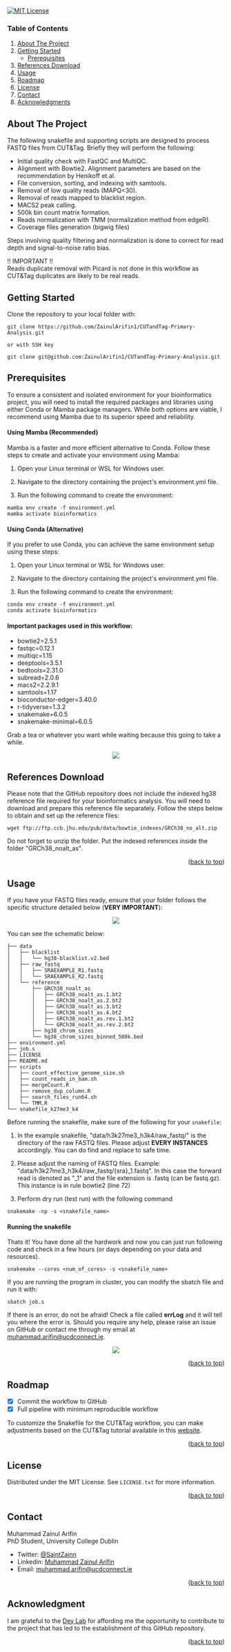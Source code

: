 [![MIT License][license-shield]][license-url]


<!-- TABLE OF CONTENTS -->

<h3>Table of Contents</h3>
  <ol>
    <li>
      <a href="#about-the-project">About The Project</a>
    </li>
    <li>
      <a href="#getting-started">Getting Started</a>
      <ul>
        <li><a href="#prerequisites">Prerequisites</a></li>
      </ul>
    </li>
    <li><a href="#references-download">References Download</li>
    <li><a href="#usage">Usage</a></li>
    <li><a href="#roadmap">Roadmap</a></li>
    <li><a href="#license">License</a></li>
    <li><a href="#contact">Contact</a></li>
    <li><a href="#acknowledgments">Acknowledgments</a></li>
  </ol>




<!-- ABOUT THE PROJECT -->
## About The Project

The following snakefile and supporting scripts are designed to process FASTQ files from CUT&Tag. Briefly they will perform the following:

* Initial quality check with FastQC and MultiQC.
* Alignment with Bowtie2. Alignment parameters are based on the recommendation by Henikoff et.al.
* File conversion, sorting, and indexing with samtools.
* Removal of low quality reads (MAPQ<30).
* Removal of reads mapped to blacklist region.
* MACS2 peak calling.
* 500k bin count matrix formation.
* Reads normalization with TMM (normalization method from edgeR).
* Coverage files generation (bigwig files)

Steps involving quality filtering and normalization is done to correct for read depth and signal-to-noise ratio bias.

!! IMPORTANT !!  
Reads duplicate removal with Picard is not done in this workflow as CUT&Tag duplicates are likely to be real reads.

<!-- GETTING STARTED -->
## Getting Started

Clone the repository to your local folder with:

```
git clone https://github.com/ZainulArifin1/CUTandTag-Primary-Analysis.git

or with SSH key

git clone git@github.com:ZainulArifin1/CUTandTag-Primary-Analysis.git
```

## Prerequisites

To ensure a consistent and isolated environment for your bioinformatics project, you will need to install the required packages and libraries using either Conda or Mamba package managers. While both options are viable, I recommend using Mamba due to its superior speed and reliability.

#### Using Mamba (Recommended)

Mamba is a faster and more efficient alternative to Conda. Follow these steps to create and activate your environment using Mamba:

1. Open your Linux terminal or WSL for Windows user.

2. Navigate to the directory containing the project's environment.yml file.

3. Run the following command to create the environment:

```
mamba env create -f environment.yml
mamba activate bioinformatics
```

#### Using Conda (Alternative)

If you prefer to use Conda, you can achieve the same environment setup using these steps:

1. Open your Linux terminal or WSL for Windows user.

2. Navigate to the directory containing the project's environment.yml file.

3. Run the following command to create the environment:

```
conda env create -f environment.yml
conda activate bioinformatics
```

#### Important packages used in this workflow:

* bowtie2=2.5.1
* fastqc=0.12.1
* multiqc=1.15
* deeptools=3.5.1
* bedtools=2.31.0
* subread=2.0.6
* macs2=2.2.9.1
* samtools=1.17
* bioconductor-edger=3.40.0
* r-tidyverse=1.3.2
* snakemake=6.0.5
* snakemake-minimal=6.0.5

Grab a tea or whatever you want while waiting because this going to take a while.

<p align="center">
<img src="https://github.com/ZainulArifin1/CUTandTag-Primary-Analysis/blob/master/img/kermit-the-frog-sip.gif">
</p>

<!-- DOWNLOAD REFERENCE -->
## References Download

Please note that the GitHub repository does not include the indexed hg38 reference file required for your bioinformatics analysis. You will need to download and prepare this reference file separately. Follow the steps below to obtain and set up the reference files:

```
wget ftp://ftp.ccb.jhu.edu/pub/data/bowtie_indexes/GRCh38_no_alt.zip
```

Do not forget to unzip the folder. Put the indexed references inside the folder "GRCh38_noalt_as".

<p align="right">(<a href="#readme-top">back to top</a>)</p>

<!-- USAGE EXAMPLES -->
## Usage

If you have your FASTQ files ready, ensure that your folder follows the specific structure detailed below (**VERY IMPORTANT**):

<p align="center">
<img src="https://github.com/ZainulArifin1/CUTandTag-Primary-Analysis/blob/master/img/Folder_Order.PNG">
</p>

You can see the schematic below:

```
├── data
│   ├── blacklist
│   │   └── hg38-blacklist.v2.bed
│   ├── raw_fastq
│   │   ├── SRAEXAMPLE_R1.fastq
│   │   └── SRAEXAMPLE_R2.fastq
│   └── reference
│       ├── GRCh38_noalt_as
│       │   ├── GRCh38_noalt_as.1.bt2
│       │   ├── GRCh38_noalt_as.2.bt2
│       │   ├── GRCh38_noalt_as.3.bt2
│       │   ├── GRCh38_noalt_as.4.bt2
│       │   ├── GRCh38_noalt_as.rev.1.bt2
│       │   └── GRCh38_noalt_as.rev.2.bt2
│       ├── hg38_chrom_sizes
│       └── hg38_chrom_sizes_binned_500k.bed
├── environment.yml
├── job.s
├── LICENSE
├── README.md
├── scripts
│   ├── count_effective_genome_size.sh
│   ├── count_reads_in_bam.sh
│   ├── mergeCount.R
│   ├── remove_dup_column.R
│   ├── search_files_run64.sh
│   └── TMM.R
└── snakefile_k27me3_k4
```

Before running the snakefile, make sure of the following for your ```snakefile```:

1. In the example snakefile, "data/h3k27me3_h3k4/raw_fastq/" is the directory of the raw FASTQ files. Please adjust **EVERY INSTANCES** accordingly. You can do find and replace to safe time.

2. Please adjust the naming of FASTQ files. Example: "data/h3k27me3_h3k4/raw_fastq/{sra}_1.fastq". In this case the forward read is denoted as "_1" and the file extension is .fastq (can be fastq.gz). This instance is in rule bowtie2 (line 72)

3. Perform dry run (test run) with the following command

```
snakemake -np -s <snakefile_name>
```

#### Running the snakefile

Thats it! You have done all the hardwork and now you can just run following code and check in a few hours (or days depending on your data and resources).

```
snakemake --cores <num_of_cores> -s <snakefile_name>
```

If you are running the program in cluster, you can modify the sbatch file and run it with:

```
sbatch job.s
```

If there is an error, do not be afraid! Check a file called **errLog** and it will tell you where the error is. Should you require any help, please raise an issue on GitHub or contact me through my email at muhammad.arifin@ucdconnect.ie.

<p align="center">
<img src="https://github.com/ZainulArifin1/CUTandTag-Primary-Analysis/blob/master/img/end.gif">
</p>

<p align="right">(<a href="#readme-top">back to top</a>)</p>



<!-- ROADMAP -->
## Roadmap

- [x] Commit the workflow to GitHub
- [x] Full pipeline with minimum reproducible workflow

To customize the Snakefile for the CUT&Tag workflow, you can make adjustments based on the CUT&Tag tutorial available in this [website](https://yezhengstat.github.io/CUTTag_tutorial/).


<p align="right">(<a href="#readme-top">back to top</a>)</p>


<!-- LICENSE -->
## License

Distributed under the MIT License. See `LICENSE.txt` for more information.

<p align="right">(<a href="#readme-top">back to top</a>)</p>



<!-- CONTACT -->
## Contact

Muhammad Zainul Arifin  
PhD Student, University College Dublin

* Twitter: [@SaintZainn](https://twitter.com/SaintZainn)
* Linkedin: [Muhammad Zainul Arifin](https://www.linkedin.com/in/muhammad-zainul-a-479aa1151/)
* Email: muhammad.arifin@ucdconnect.ie

<p align="right">(<a href="#readme-top">back to top</a>)</p>



<!-- ACKNOWLEDGMENTS -->
## Acknowledgment

I am grateful to the [Dey Lab](https://deylab.com/members/) for affording me the opportunity to contribute to the project that has led to the establishment of this GitHub repository.

<p align="right">(<a href="#readme-top">back to top</a>)</p>



<!-- MARKDOWN LINKS & IMAGES -->
<!-- https://www.markdownguide.org/basic-syntax/#reference-style-links -->
[contributors-shield]: https://img.shields.io/github/contributors/othneildrew/Best-README-Template.svg?style=for-the-badge
[contributors-url]: https://github.com/othneildrew/Best-README-Template/graphs/contributors
[forks-shield]: https://img.shields.io/github/forks/othneildrew/Best-README-Template.svg?style=for-the-badge
[forks-url]: https://github.com/othneildrew/Best-README-Template/network/members
[stars-shield]: https://img.shields.io/github/stars/othneildrew/Best-README-Template.svg?style=for-the-badge
[stars-url]: https://github.com/othneildrew/Best-README-Template/stargazers
[issues-shield]: https://img.shields.io/github/issues/othneildrew/Best-README-Template.svg?style=for-the-badge
[issues-url]: https://github.com/othneildrew/Best-README-Template/issues
[license-shield]: https://img.shields.io/github/license/othneildrew/Best-README-Template.svg?style=for-the-badge
[license-url]: https://github.com/othneildrew/Best-README-Template/blob/master/LICENSE.txt
[linkedin-shield]: https://img.shields.io/badge/-LinkedIn-black.svg?style=for-the-badge&logo=linkedin&colorB=555
[linkedin-url]: https://linkedin.com/in/othneildrew
[product-screenshot]: images/screenshot.png
[Next.js]: https://img.shields.io/badge/next.js-000000?style=for-the-badge&logo=nextdotjs&logoColor=white
[Next-url]: https://nextjs.org/
[React.js]: https://img.shields.io/badge/React-20232A?style=for-the-badge&logo=react&logoColor=61DAFB
[React-url]: https://reactjs.org/
[Vue.js]: https://img.shields.io/badge/Vue.js-35495E?style=for-the-badge&logo=vuedotjs&logoColor=4FC08D
[Vue-url]: https://vuejs.org/
[Angular.io]: https://img.shields.io/badge/Angular-DD0031?style=for-the-badge&logo=angular&logoColor=white
[Angular-url]: https://angular.io/
[Svelte.dev]: https://img.shields.io/badge/Svelte-4A4A55?style=for-the-badge&logo=svelte&logoColor=FF3E00
[Svelte-url]: https://svelte.dev/
[Laravel.com]: https://img.shields.io/badge/Laravel-FF2D20?style=for-the-badge&logo=laravel&logoColor=white
[Laravel-url]: https://laravel.com
[Bootstrap.com]: https://img.shields.io/badge/Bootstrap-563D7C?style=for-the-badge&logo=bootstrap&logoColor=white
[Bootstrap-url]: https://getbootstrap.com
[JQuery.com]: https://img.shields.io/badge/jQuery-0769AD?style=for-the-badge&logo=jquery&logoColor=white
[JQuery-url]: https://jquery.com 